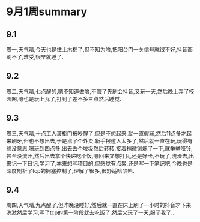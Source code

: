 # 9月1周summary

## 9.1
  周一,天气晴,今天也是住上木棉了,但不知为啥,把阳台门一关信号就很不好,抖音都刷不了,难受,很早就睡了.
## 9.2
  周二,天气晴,七点醒的,嗯不知道做啥,不管了先刷会抖音,又玩一天,然后晚上弄了校园网,嗯也是玩上瓦了,打到了差不多三点然后睡觉.
## 9.3
  周三,天气晴,十点工人装柜门被吵醒了,但是不想起来,就一直假寐,然后11点多才起来刷牙,但也不想出去,于是点了个外卖,新手报道人太多了,然后就一直在玩,玩得有些没意思,嗯玩到四点多,出去丢个垃圾然后转转,接着稍微锻炼了一下,就举举哑铃,甚至没流汗,然后出去拿个快递吃个饭,嗯回来又想打瓦,还是好卡,不玩了,洗澡去,出来记一下日记,学习了,本来想写项目的,但感觉有点累,还是写一下笔记吧,今晚也是深度剖析了tcp的拥塞控制了,理解了很多,很舒适哈哈哈.
## 9.4
  周四,天气晴,九点醒了,但昨晚没睡好,然后就一直在床上刷了一小时的抖音才下来洗漱然后学习,写了tcp的第一阶段就去吃饭了,然后又玩了一天,服了我了...